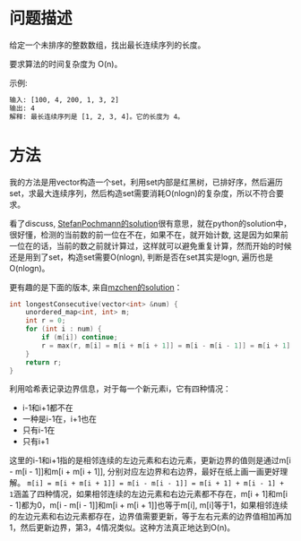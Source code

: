 # 问题描述

给定一个未排序的整数数组，找出最长连续序列的长度。

要求算法的时间复杂度为 O(n)。

示例:
```bash
输入: [100, 4, 200, 1, 3, 2]
输出: 4
解释: 最长连续序列是 [1, 2, 3, 4]。它的长度为 4。
```

# 方法

我的方法是用vector构造一个set，利用set内部是红黑树，已排好序，然后遍历set，求最大连续序列，然后构造set需要消耗O(nlogn)的复杂度，所以不符合要求。

看了discuss, [StefanPochmann的solution](https://leetcode.com/problems/longest-consecutive-sequence/discuss/41057/Simple-O(n)-with-Explanation-Just-walk-each-streak)很有意思，就在python的solution中，很好懂，检测的当前数的前一位在不在，如果不在，就开始计数, 这是因为如果前一位在的话，当前的数之前就计算过，这样就可以避免重复计算，然而开始的时候还是用到了set，构造set需要O(nlogn), 判断是否在set其实是logn, 遍历也是O(nlogn)。

更有趣的是下面的版本, 来自[mzchen的solution](https://leetcode.com/problems/longest-consecutive-sequence/discuss/41088/Possibly-shortest-cpp-solution-only-6-lines.)：
```c++
int longestConsecutive(vector<int> &num) {
    unordered_map<int, int> m;
    int r = 0;
    for (int i : num) {
        if (m[i]) continue;
        r = max(r, m[i] = m[i + m[i + 1]] = m[i - m[i - 1]] = m[i + 1] + m[i - 1] + 1);
    }
    return r;
}
```
利用哈希表记录边界信息，对于每一个新元素i，它有四种情况：

- i-1和i+1都不在
- 一种是i-1在，i+1也在
- 只有i-1在
- 只有i+1

这里的i-1和i+1指的是相邻连续的左边元素和右边元素，更新边界的值则是通过m[i - m[i - 1]]和m[i + m[i + 1]], 分别对应左边界和右边界，最好在纸上画一画更好理解。
`m[i] = m[i + m[i + 1]] = m[i - m[i - 1]] = m[i + 1] + m[i - 1] + 1`涵盖了四种情况，如果相邻连续的左边元素和右边元素都不存在，m[i + 1]和m[i - 1]都为0，m[i - m[i - 1]]和m[i + m[i + 1]]也等于m[i], m[i]等于1，如果相邻连续的左边元素和右边元素都存在，边界值需要更新，等于左右元素的边界值相加再加1，然后更新边界，第3，4情况类似。这种方法真正地达到O(n)。